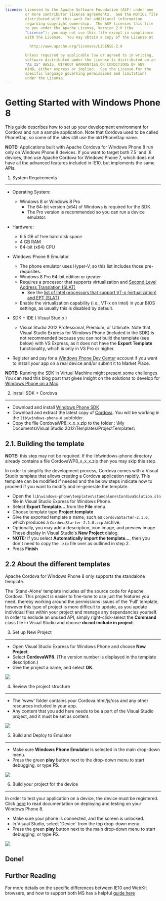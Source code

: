 ```yaml
---
license: Licensed to the Apache Software Foundation (ASF) under one
         or more contributor license agreements.  See the NOTICE file
         distributed with this work for additional information
         regarding copyright ownership.  The ASF licenses this file
         to you under the Apache License, Version 2.0 (the
         "License"); you may not use this file except in compliance
         with the License.  You may obtain a copy of the License at

           http://www.apache.org/licenses/LICENSE-2.0

         Unless required by applicable law or agreed to in writing,
         software distributed under the License is distributed on an
         "AS IS" BASIS, WITHOUT WARRANTIES OR CONDITIONS OF ANY
         KIND, either express or implied.  See the License for the
         specific language governing permissions and limitations
         under the License.
---
```


Getting Started with Windows Phone 8
==================================

This guide describes how to set up your development environment for Cordova and run a sample application.  Note that Cordova used to be called PhoneGap, so some of the sites still use the old PhoneGap name.

__NOTE:__ Applications built with Apache Cordova for Windows Phone 8 run only on Windows Phone 8 devices. If you want to target both 7.5 'and' 8 devices, then use Apache Cordova for Windows Phone 7, which does not have all the advanced features included in IE10, but implements the same APIs.

1. System Requirements
---------------

- Operating System:
    - Windows 8 or Windows 8 Pro
        - The 64-bit version (x64) of Windows is required for the SDK.
        - The Pro version is recommended so you can run a device emulator.

- Hardware:
    - 6.5 GB of free hard disk space
    - 4 GB RAM
    - 64-bit (x64) CPU

- Windows Phone 8 Emulator
    - The phone emulator uses Hyper-V, so this list includes those pre-requisites.
    - Windows 8 Pro 64-bit edition or greater
    - Requires a processor that supports virtualization and [Second Level Address Translation (SLAT)](http://en.wikipedia.org/wiki/Second_Level_Address_Translation)
        - See the [list of Intel processors that support VT-x (virtualization) and EPT (SLAT)](http://ark.intel.com/Products/VirtualizationTechnology)
    - Enable the virtualization capability (i.e., VT-x on Intel) in your BIOS settings, as usually this is disabled by default.

- SDK + IDE ( Visual Studio )
    - Visual Studio 2012 Professional, Premium, or Ultimate. Note that Visual Studio Express for Windows Phone (included in the SDK) is not recommended because you can not build the template (see below) with VS Express, as it does not have the __Export Template__ functionality, which is only in VS Pro or higher.

- Register and pay for a [Windows Phone Dev Center](http://dev.windowsphone.com/en-us/publish) account if you want to install your app on a real device and/or submit it to Market Place.

__NOTE:__ Running the SDK in Virtual Machine might present some challenges. You can read this blog post that gives insight on the solutions to develop for [Windows Phone on a Mac](http://aka.ms/BuildaWP8apponaMac).

2. Install SDK + Cordova
----------------------------

- Download and install [Windows Phone SDK](http://www.microsoft.com/en-us/download/details.aspx?id=35471)
- Download and extract the latest copy of [Cordova](http://phonegap.com/download). You will be working in the `lib\windows-phone-8` subfolder.
- Copy the file CordovaWP8_x_x_x.zip to the folder : \My Documents\Visual Studio 2012\Templates\ProjectTemplates\

2.1. Building the template
-----------------------------

__NOTE:__ this step may not be required.  If the lib\windows-phone directory already contains a file CordovaWP8_x_x_x.zip then you may skip this step.

In order to simplify the development process, Cordova comes with a Visual Studio template that allows creating a Cordova application rapidly. This template can be modified if needed and the below steps indicate how to proceed if you want to modify and re-generate the template.

- Open the `lib\windows-phone\templates\standalone\CordovaSolution.sln` file in Visual Studio Express for Windows Phone.
- Select __Export Template...__ from the __File__ menu.
- Choose template type __Project template__
- Give the exported template a name, such as `CordovaStarter-2.1.0`, which produces a `CordovaStarter-2.1.0.zip` archive.
- Optionally, you may add a description, icon image, and preview image.  These  display in Visual Studio's __New Project__ dialog.
- __NOTE:__ If you select __Automatically import the template...__, then you don't need to copy the `.zip` file over as outlined in step 2.
- Press __Finish__

2.2 About the different templates
---------------------------------

Apache Cordova for Windows Phone 8 only supports the standalone template.

The 'Stand-Alone' template includes _all_ the source code for Apache
Cordova.  This project is easier to fine-tune to use just the features
you need, thereby working around the permissions issues of the 'Full'
template, however this type of project is more difficult to update, as
you update individual files within your project and manage any
dependancies yourself.  In order to exclude an unused API, simply
right-click-select the __Command__ class file in Visual Studio and
choose __do not include in project__.

3. Set up New Project
--------------------

- Open Visual Studio Express for Windows Phone and choose **New Project**.
- Select **CordovaWP8**. (The version number is displayed in the template description.)
- Give the project a name, and select __OK__.

![](img/guide/getting-started/windows-phone-8/StandAloneTemplate.png)

4. Review the project structure
-------------------------------

- The 'www' folder contains your Cordova html/js/css and any other resources included in your app.
- Any content that you add here needs to be a part of the Visual Studio project, and it must be set as content.

![](img/guide/getting-started/windows-phone-8/projectStructure.png)

5. Build and Deploy to Emulator
-------------------------------

- Make sure **Windows Phone Emulator** is selected in the main drop-down menu.
- Press the green **play** button next to the drop-down menu to start debugging, or type __F5__.

![](img/guide/getting-started/windows-phone-8/BuildEmulator.png)

6. Build your project for the device
------------------------------------

In order to test your application on a device, the device must be registered. Click [here][register-url] to read documentation on deploying and testing on your Windows Phone 8.

- Make sure your phone is connected, and the screen is unlocked.
- In Visual Studio, select 'Device' from the top drop-down menu.
- Press the green **play** button next to the main drop-down menu to start debugging, or type __F5__.

![](img/guide/getting-started/windows-phone-7/wpd.png)

Done!
-----

Further Reading
-------

For more details on the specific differences between IE10 and WebKit browsers, and how to support both MS has a helpful [guide here](http://blogs.windows.com/windows_phone/b/wpdev/archive/2012/11/15/adapting-your-webkit-optimized-site-for-internet-explorer-10.aspx)

[register-url]: http://msdn.microsoft.com/en-us/library/windowsphone/develop/ff402565(v=vs.105).aspx

